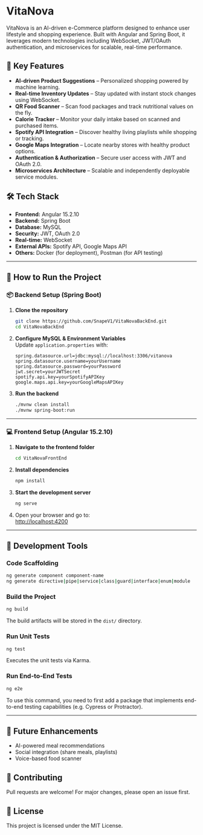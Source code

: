 
# VitaNova

VitaNova is an AI-driven e-Commerce platform designed to enhance user lifestyle and shopping experience. Built with Angular and Spring Boot, it leverages modern technologies including WebSocket, JWT/OAuth authentication, and microservices for scalable, real-time performance.

## 🧠 Key Features

- **AI-driven Product Suggestions** – Personalized shopping powered by machine learning.
- **Real-time Inventory Updates** – Stay updated with instant stock changes using WebSocket.
- **QR Food Scanner** – Scan food packages and track nutritional values on the fly.
- **Calorie Tracker** – Monitor your daily intake based on scanned and purchased items.
- **Spotify API Integration** – Discover healthy living playlists while shopping or tracking.
- **Google Maps Integration** – Locate nearby stores with healthy product options.
- **Authentication & Authorization** – Secure user access with JWT and OAuth 2.0.
- **Microservices Architecture** – Scalable and independently deployable service modules.

## 🛠 Tech Stack

- **Frontend:** Angular 15.2.10
- **Backend:** Spring Boot
- **Database:** MySQL
- **Security:** JWT, OAuth 2.0
- **Real-time:** WebSocket
- **External APIs:** Spotify API, Google Maps API
- **Others:** Docker (for deployment), Postman (for API testing)

---

## 🚀 How to Run the Project

### 📦 Backend Setup (Spring Boot)

1. **Clone the repository**  
   ```bash
   git clone https://github.com/SnapeV1/VitaNovaBackEnd.git
   cd VitaNovaBackEnd
   ```

2. **Configure MySQL & Environment Variables**  
   Update `application.properties` with:
   ```properties
   spring.datasource.url=jdbc:mysql://localhost:3306/vitanova
   spring.datasource.username=yourUsername
   spring.datasource.password=yourPassword
   jwt.secret=yourJWTSecret
   spotify.api.key=yourSpotifyAPIKey
   google.maps.api.key=yourGoogleMapsAPIKey
   ```

3. **Run the backend**  
   ```bash
   ./mvnw clean install
   ./mvnw spring-boot:run
   ```

---

### 💻 Frontend Setup (Angular 15.2.10)

1. **Navigate to the frontend folder**  
   ```bash
   cd VitaNovaFrontEnd
   ```

2. **Install dependencies**  
   ```bash
   npm install
   ```

3. **Start the development server**  
   ```bash
   ng serve
   ```

4. Open your browser and go to:  
   [http://localhost:4200](http://localhost:4200)

---

## 🧪 Development Tools

### Code Scaffolding

```bash
ng generate component component-name
ng generate directive|pipe|service|class|guard|interface|enum|module
```

### Build the Project

```bash
ng build
```

The build artifacts will be stored in the `dist/` directory.

### Run Unit Tests

```bash
ng test
```

Executes the unit tests via Karma.

### Run End-to-End Tests

```bash
ng e2e
```

To use this command, you need to first add a package that implements end-to-end testing capabilities (e.g. Cypress or Protractor).

---

## 📍 Future Enhancements

- AI-powered meal recommendations
- Social integration (share meals, playlists)
- Voice-based food scanner

## 🤝 Contributing

Pull requests are welcome! For major changes, please open an issue first.

## 📄 License

This project is licensed under the MIT License.

